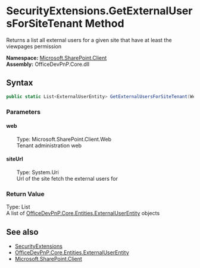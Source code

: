# SecurityExtensions.GetExternalUsersForSiteTenant Method  
 Returns a list all external users for a given site that have at least the viewpages permission   

**Namespace:** [Microsoft.SharePoint.Client](Microsoft.SharePoint.Client.md)  
**Assembly:** OfficeDevPnP.Core.dll  
## Syntax
```C#
public static List<ExternalUserEntity> GetExternalUsersForSiteTenant(Web web, Uri siteUrl)
```
### Parameters
#### web  
&emsp;&emsp;Type: Microsoft.SharePoint.Client.Web  
&emsp;&emsp;Tenant administration web  

  

#### siteUrl  
&emsp;&emsp;Type: System.Uri  
&emsp;&emsp;Url of the site fetch the external users for  

  

### Return Value
Type: List<ExternalUserEntity>  
A list of  [OfficeDevPnP.Core.Entities.ExternalUserEntity](OfficeDevPnP.Core.Entities.ExternalUserEntity.md)  objects  


## See also
- [SecurityExtensions](Microsoft.SharePoint.Client.SecurityExtensions.md) 
- [OfficeDevPnP.Core.Entities.ExternalUserEntity](OfficeDevPnP.Core.Entities.ExternalUserEntity.md)
- [Microsoft.SharePoint.Client](Microsoft.SharePoint.Client.md) 

